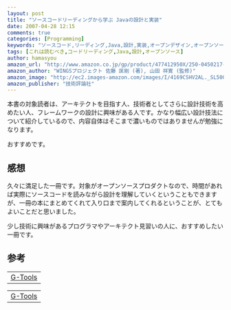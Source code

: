 ```yaml
---
layout: post
title: "ソースコードリーディングから学ぶ Javaの設計と実装"
date: 2007-04-28 12:15
comments: true
categories: [Programming]
keywords: "ソースコード,リーディング,Java,設計,実装,オープンデザイン,オープンソース,4-7741-2950-X"
tags: [これは読むべき,コードリーディング,Java,設計,オープンソース]
author: hamasyou
amazon_url: "http://www.amazon.co.jp/gp/product/477412950X/250-0450217-6192202?ie=UTF8&tag=sorehabooks-22&linkCode=xm2&camp=247&creativeASIN=477412950X"
amazon_author: "WINGSプロジェクト 佐藤 匡剛 (著), 山田 祥寛 (監修)"
amazon_image: "http://ec2.images-amazon.com/images/I/4169CSHV2AL._SL500_AA300_.jpg"
amazon_publisher: "技術評論社"
---
```


本書の対象読者は、アーキテクトを目指す人、技術者としてさらに設計技術を高めたい人、フレームワークの設計に興味がある人です。かなり幅広い設計技法について紹介しているので、内容自体はそこまで濃いものではありませんが勉強になります。

おすすめです。

<!-- more -->

<h2>感想</h2>

久々に満足した一冊です。対象がオープンソースプロダクトなので、時間があれば実際にソースコードを読みながら設計を理解していくということもできますが、一冊の本にまとめてくれて入り口まで案内してくれるということが、とてもよいことだと思いました。

少し技術に興味があるプログラマやアーキテクト見習いの人に、おすすめしたい一冊です。

<h2>参考</h2>

<div class="rakuten">
<table width="400" border="0" cellpadding="5"><tr><td colspan="2"><a href="http://www.amazon.co.jp/exec/obidos/ASIN/4797327030/sorehabooks-22/ref=nosim/" rel="external nofollow">G-Tools</a></font></td></tr></table>
</div>

<div class="rakuten">
<table width="400" border="0" cellpadding="5"><tr><td colspan="2"><a href="http://www.amazon.co.jp/exec/obidos/ASIN/4797323361/sorehabooks-22/ref=nosim/" rel="external nofollow">G-Tools</a></font></td></tr></table>
</div>




